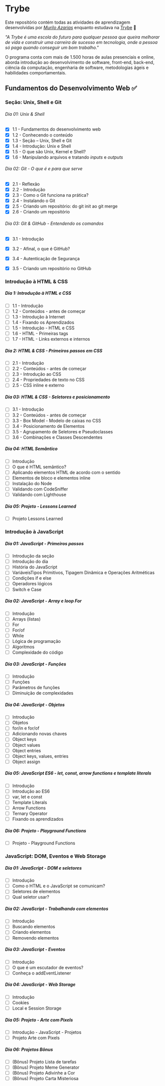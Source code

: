 # **Trybe**

Este repositório contém todas as atividades de aprendizagem desenvolvidas por _[Murilo Azarias](https://www.linkedin.com/in/muriloazarias)_ enquanto estudava na [Trybe](https://www.betrybe.com/) 🚀

_"A Trybe é uma escola do futuro para qualquer pessoa que queira melhorar de vida e construir uma carreira de sucesso em tecnologia, onde a pessoa só paga quando conseguir um bom trabalho."_

O programa conta com mais de 1.500 horas de aulas presenciais e online, aborda introdução ao desenvolvimento de software, front-end, back-end, ciência da computação, engenharia de software, metodologias ágeis e habilidades comportamentais.

## Fundamentos do Desenvolvimento Web ✅

### Seção: Unix, Shell e Git
###### Dia 01: Unix & Shell

- [x] 1.1 - Fundamentos do desenvolvimento web
- [x] 1.2 - Conhecendo o conteúdo
- [x] 1.3 - Seção – Unix, Shell e Git
- [x] 1.4 - Introdução: Unix e Shell
- [x] 1.5 - O que são Unix, Kernel e Shell?
- [x] 1.6 - Manipulando arquivos e tratando _inputs_ e _outputs_

###### Dia 02: Git - O que é e para que serve

- [x] 2.1 -  Reflexão
- [x] 2.2 - Introdução
- [x] 2.3 - Como o Git funciona na prática?
- [x] 2.4 - Instalando o Git
- [x] 2.5 - Criando um repositório: do git init ao git merge
- [x] 2.6 - Criando um repositório

###### Dia 03: Git & GitHub - Entendendo os comandos

- [x] 3.1 - Introdução
- [x] 3.2 - Afinal, o que é GitHub?
- [x] 3.4 - Autenticação de Segurança
- [x] 3.5 - Criando um repositório no GitHub


### Introdução à HTML & CSS

##### Dia 1: Introdução à HTML e CSS

- [ ] 1.1 - Introdução
- [ ] 1.2 - Conteúdos - antes de começar
- [ ] 1.3 - Introdução à Internet
- [ ] 1.4 - Fixando os Aprendizados
- [ ] 1.5 - Introdução - HTML e CSS
- [ ] 1.6 - HTML - Primeiras tags
- [ ] 1.7 - HTML - Links externos e internos

##### Dia 2: HTML & CSS - Primeiros passos em CSS

- [ ] 2.1 - Introdução
- [ ] 2.2 - Conteúdos - antes de começar
- [ ] 2.3 - Introdução ao CSS
- [ ] 2.4 - Propriedades de texto no CSS
- [ ] 2.5 - CSS inline e externo

##### Dia 03: HTML & CSS - Seletores e posicionamento

- [ ] 3.1 - Introdução
- [ ] 3.2 - Conteúdos - antes de começar
- [ ] 3.3 - Box Model - Modelo de caixas no CSS
- [ ] 3.4 - Posicionamento de Elementos
- [ ] 3.5 - Agrupamento de Seletores e Pseudoclasses
- [ ] 3.6 -  Combinações e Classes Descendentes

##### Dia 04: HTML Semântico

- [ ] Introdução
- [ ] O que é HTML semântico?
- [ ] Aplicando elementos HTML de acordo com o sentido
- [ ] Elementos de bloco e elementos inline
- [ ] Instalação do Node
- [ ] Validando com CodeSniffer
- [ ] Validando com Lighthouse

##### Dia 05: Projeto - Lessons Learned

- [ ] Projeto Lessons Learned


### Introdução à JavaScript

##### Dia 01: JavaScript - Primeiros passos

- [ ] Introdução da seção
- [ ] Introdução do dia
- [ ] História do JavaScript
- [ ] VariáveisTipos Primitivos, Tipagem Dinâmica e Operações Aritméticas
- [ ] Condições if e else
- [ ] Operadores lógicos
- [ ] Switch e Case

##### Dia 02: JavaScript - Array e loop For

- [ ] Introdução
- [ ] Arrays (listas)
- [ ] For
- [ ] For/of
- [ ] While
- [ ] Lógica de programação
- [ ] Algoritmos
- [ ] Complexidade do código

##### Dia 03: JavaScript - Funções

- [ ] Introdução
- [ ] Funções
- [ ] Parâmetros de funções
- [ ] Diminuição de complexidades

##### Dia 04: JavaScript - Objetos

- [ ] Introdução
- [ ] Objetos
- [ ] for/in e for/of
- [ ] Adicionando novas chaves
- [ ] Object keys
- [ ] Object values
- [ ] Object entries
- [ ] Object keys, values, entries
- [ ] Object assign

##### Dia 05: JavaScript ES6 - let, const, arrow functions e template literals

- [ ] Introdução
- [ ] Introdução ao ES6
- [ ] var, let e const
- [ ] Template Literals
- [ ] Arrow Functions
- [ ] Ternary Operator
- [ ] Fixando os aprendizados

##### Dia 06: Projeto - Playground Functions

- [ ] Projeto - Playground Functions




### JavaScript: DOM, Eventos e Web Storage

##### Dia 01: JavaScript - DOM e seletores

- [ ] Introdução
- [ ] Como o HTML e o JavaScript se comunicam?
- [ ] Seletores de elementos
- [ ] Qual seletor usar?

##### Dia 02: JavaScript - Trabalhando com elementos

- [ ] Introdução
- [ ] Buscando elementos
- [ ] Criando elementos
- [ ] Removendo elementos

##### Dia 03: JavaScript - Eventos

- [ ] Introdução
- [ ] O que é um escutador de eventos?
- [ ] Conheça o addEventListener

##### Dia 04: JavaScript - Web Storage

- [ ] Introdução
- [ ] Cookies
- [ ] Local e Session Storage

##### Dia 05: Projeto - Arte com Pixels

- [ ] Introdução - JavaScript - Projetos
- [ ] Projeto Arte com Pixels

##### Dia 06: Projetos Bônus

- [ ] (Bônus) Projeto Lista de tarefas
- [ ] (Bônus) Projeto Meme Generator
- [ ] (Bônus) Projeto Adivinhe a Cor
- [ ] (Bônus) Projeto Carta Misteriosa
